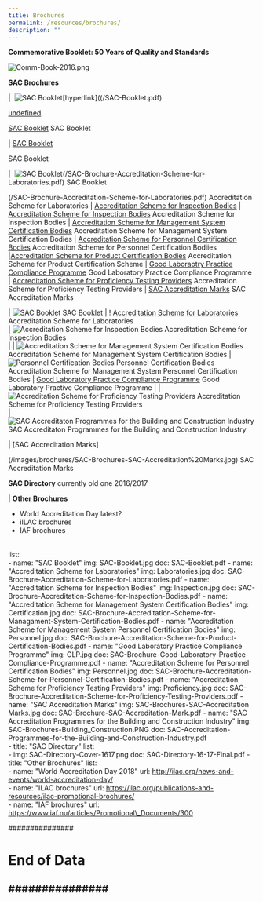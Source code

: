 ```yaml
---
title: Brochures
permalink: /resources/brochures/
description: ""
---
```

**Commemorative Booklet: 50 Years of Quality and Standards**

![Comm-Book-2016.png](/images/brochures/Comm-Book-2016.png)


**SAC Brochures**

|  ![SAC Booklet](/images/brochures/SAC-Booklet.jpg)[hyperlink]((/SAC-Booklet.pdf)







[undefined](https://www.sac-accreditation.gov.sg/files/brochures/SAC-Booklet.pdf)

[SAC Booklet](/files/Brochures/SAC-Booklet.pdf) 
SAC Booklet





| [SAC Booklet](/files/Brochures/SAC-Booklet.pdf)

SAC Booklet





|  ![SAC Booklet](/images/brochures/SAC-Booklet.jpg)(/SAC-Brochure-Accreditation-Scheme-for-Laboratories.pdf)
SAC Booklet



(/SAC-Brochure-Accreditation-Scheme-for-Laboratories.pdf)
Accreditation Scheme for Laboratories
| [Accreditation Scheme for Inspection Bodies](/files/Brochures/SAC-Brochure-Accreditation-Scheme-for-Laboratories.pdf)
| [Accreditation Scheme for Inspection Bodies](/files/Brochures/Inspection-Bodies.pdf)
Accreditation Scheme for Inspection Bodies
| [Accreditation Scheme for Management System Certification Bodies](/files/Brochures/SAC-Brochure-Accreditation-Scheme-for-Managament-System-Certification-Bodies.pdf)
Accreditation Scheme for Management System Certification Bodies
| [Accreditation Scheme for Personnel Certification Bodies](/files/Brochures/Personnel-Certification-Bodies.pdf)
Accreditation Scheme for Personnel Certification Bodiies
|[Accreditation Scheme for Product Certification Bodies](/files/Brochures/Product-Certification-Bodies.pdf)
Accreditation Scheme for Product Certification Scheme
| [Good Laboraotry Practice Compliance Programme](/SAC-Brochure-Good-Laboratory-Practice-Compliance-Programme.pdf)
Good Laboratory Practice Compliance Programme
| [Accreditation Scheme for Proficiency Testing Providers](/files/Brochures/SAC-Brochure-Accreditation-Scheme-for-Proficiency-Testing-Providers.pdf)
Accreditation Scheme for Proficiency Testing Providers 
| [SAC Accreditation Marks](/files/Brochures/SAC-Brochure-SAC-Accreditation-Mark.pdf)
SAC Accreditation Marks








|  ![SAC Booklet](/images/brochures/SAC-Booklet.jpg)
SAC Booklet 
|  ! [Accreditation Scheme for Laboratories](/images/brochures/SAC-Brochures-LA.jpg)
 Accreditation Scheme for Laboratories  
 |  ![Accreditation Scheme for Inspection Bodies](/images/brochures/Inspection.jpg)
Accreditation Scheme for Inspection Bodies  
| 
|  ![Accreditation Scheme for Management System Certification Bodies](/images/brochures/Certification.jpg)
Accreditation Scheme for Management System Certification Bodies 
|  ![Personnel Certification Bodies](/images/brochures/Personnel.jpg)
Personnel  Certification Bodies
Accreditation Scheme for Management System Personnel Certification Bodies
|  [Good Laboratory Practice Compliance Programme](/images/brochures/GLP.jpg)
Good Laboratory Practive Compliance Programme 
| 
|   ![Accreditation Scheme for Proficiency Testing Providers](/images/brochures/SAC-Brochures-PTP.jpg)
Accreditation Scheme for Proficiency Testing Providers  
|  ![SAC Accreditaton Programmes for the Building and Construction Industry](/images/brochures/SAC-Brochures-Building_Construction.PNG)
SAC Accreditaton Programmes for the Building and Construction Industry   


|  [SAC Accreditation Marks]


(/images/brochures/SAC-Brochures-SAC-Accreditation%20Marks.jpg)
SAC Accreditation Marks




**SAC Directory**
currently old one  2016/2017
 

|
**Other Brochures**

* World Accreditation Day  latest?
* iILAC brochures
* IAF brochures



|        |                      |                            |
|----------------------|----------------------------|----------------------------------------------|




list:    
      - name: "SAC Booklet"
        img: SAC-Booklet.jpg
        doc: SAC-Booklet.pdf
      - name: "Accreditation Scheme for Laboratories"
        img: Laboratories.jpg
        doc: SAC-Brochure-Accreditation-Scheme-for-Laboratories.pdf
      - name: "Accreditation Scheme for Inspection Bodies"
        img: Inspection.jpg
        doc: SAC-Brochure-Accreditation-Scheme-for-Inspection-Bodies.pdf 
      - name: "Accreditation Scheme for Management System Certification Bodies"
        img: Certification.jpg
        doc: SAC-Brochure-Accreditation-Scheme-for-Managament-System-Certification-Bodies.pdf 
      - name: "Accreditation Scheme for Management System Personnel Certification Bodies"
        img: Personnel.jpg
        doc: SAC-Brochure-Accreditation-Scheme-for-Product-Certification-Bodies.pdf
      - name: "Good Laboratory Practice Compliance Programme"
        img: GLP.jpg
        doc: SAC-Brochure-Good-Laboratory-Practice-Compliance-Programme.pdf 
      - name: "Accreditation Scheme for Personnel Certification Bodies"
        img: Personnel.jpg
        doc: SAC-Brochure-Accreditation-Scheme-for-Personnel-Certification-Bodies.pdf
      - name: "Accreditation Scheme for Proficiency Testing Providers"
        img: Proficiency.jpg
        doc: SAC-Brochure-Accreditation-Scheme-for-Proficiency-Testing-Providers.pdf 
      - name: "SAC Accreditation Marks"
        img: SAC-Brochures-SAC-Accreditation Marks.jpg
        doc: SAC-Brochure-SAC-Accreditation-Mark.pdf 
      - name: "SAC Accreditation Programmes for the Building and Construction Industry"
        img: SAC-Brochures-Building\_Construction.PNG
        doc: SAC-Accreditation-Programmes-for-the-Building-and-Construction-Industry.pdf   
    - title: "SAC Directory"
      list:    
      - img: SAC-Directory-Cover-1617.png
        doc: SAC-Directory-16-17-Final.pdf
    - title: "Other Brochures"
      list:    
      - name: "World Accreditation Day 2018"
        url: http://ilac.org/news-and-events/world-accreditation-day/    
      - name: "ILAC brochures"
        url: https://ilac.org/publications-and-resources/ilac-promotional-brochures/    
      - name: "IAF brochures"
        url: https://www.iaf.nu/articles/Promotional\_Documents/300
 
###############
# End of Data #
###############
---